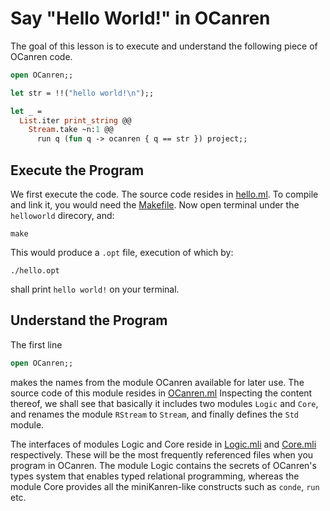 # Say "Hello World!" in OCanren

The goal of this lesson is to execute and understand the
following piece of OCanren code.

```ocaml
open OCanren;;

let str = !!("hello world!\n");;

let _ =
  List.iter print_string @@
    Stream.take ~n:1 @@
      run q (fun q -> ocanren { q == str }) project;;
```

##  Execute the Program

We first execute the code. The source code resides in [hello.ml](hello.ml).
To compile and link it, you would need the [Makefile](Makefile).
Now open terminal under the `helloworld` direcory, and:
```
make
```
This would produce a `.opt` file, execution of which by:
```
./hello.opt
```
shall print `hello world!` on your terminal.

## Understand the Program

The first line
```ocaml
open OCanren;;
```
makes the names from the module OCanren available for later use.
The source code of this module resides in
[OCanren.ml](../../ocanren/src/OCanren.ml) 
Inspecting the content thereof,  we shall see that basically
it includes two modules `Logic` and `Core`, and renames the module `RStream`
to `Stream`, and finally defines the `Std` module.

The interfaces of modules
Logic and Core reside in [Logic.mli](../../ocanren/src/core/Logic.mli)
and [Core.mli](../../ocanren/src/core/Core.mli) respectively. These will
be the most frequently referenced files when you program in OCanren. The
module Logic contains the secrets of OCanren's types system that enables
typed relational programming, whereas the module Core provides all the
miniKanren-like constructs such as `conde`, `run` etc. 